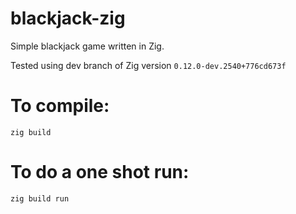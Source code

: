 # blackjack-zig
Simple blackjack game written in Zig.

Tested using dev branch of Zig version `0.12.0-dev.2540+776cd673f`

# To compile: 
```
zig build 
```
# To do a one shot run:
```
zig build run
```
